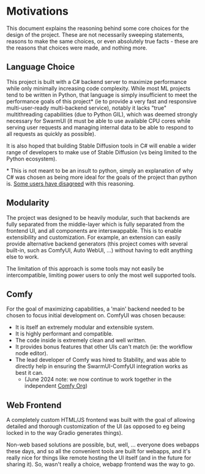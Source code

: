 # Motivations

This document explains the reasoning behind some core choices for the design of the project. These are not necessarily sweeping statements, reasons to make the same choices, or even absolutely true facts - these are the reasons that choices were made, and nothing more.

## Language Choice

This project is built with a C# backend server to maximize performance while only minimally increasing code complexity. While most ML projects tend to be written in Python, that language is simply insufficient to meet the performance goals of this project\* (ie to provide a very fast and responsive multi-user-ready multi-backend service), notably it lacks "true" multithreading capabilities (due to Python GIL), which was deemed strongly necessary for SwarmUI (it must be able to use available CPU cores while serving user requests and managing internal data to be able to respond to all requests as quickly as possible).

It is also hoped that building Stable Diffusion tools in C# will enable a wider range of developers to make use of Stable Diffusion (vs being limited to the Python ecosystem).

\* This is not meant to be an insult to python, simply an explanation of why C# was chosen as being more ideal for the goals of the project than python is. [Some users have disagreed](https://github.com/Stability-AI/StableSwarmUI/issues/3) with this reasoning.

## Modularity

The project was designed to be heavily modular, such that backends are fully separated from the middle-layer which is fully separated from the frontend UI, and all components are interswappable. This is to enable extensibility and customization. For example, an extension can easily provide alternative backend generators (this project comes with several built-in, such as ComfyUI, Auto WebUI, ...) without having to edit anything else to work.

The limitation of this approach is some tools may not easily be intercompatible, limiting power users to only the most well supported tools.

## Comfy

For the goal of maximizing capabilities, a 'main' backend needed to be chosen to focus initial development on. ComfyUI was chosen because:
- It is itself an extremely modular and extensible system.
- It is highly performant and compatible.
- The code inside is extremely clean and well written.
- It provides bonus features that other UIs can't match (ie: the workflow node editor).
- The lead developer of Comfy was hired to Stability, and was able to directly help in ensuring the SwarmUI-ComfyUI integration works as best it can.
    - (June 2024 note: we now continue to work together in the independent [Comfy Org](https://www.comfy.org/))

## Web Frontend

A completely custom HTML/JS frontend was built with the goal of allowing detailed and thorough customization of the UI (as opposed to eg being locked in to the way Gradio generates things).

Non-web based solutions are possible, but, well, ... everyone does webapps these days, and so all the convenient tools are built for webapps, and it's really nice for things like remote hosting the UI itself (and in the future for sharing it). So, wasn't really a choice, webapp frontend was the way to go.
